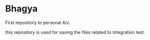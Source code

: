# Bhagya
First repository to personal A/c

this repository is used for saving the files related to Integration test.
